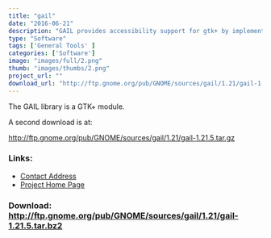 ```yaml
---
title: "gail"
date: "2016-06-21"
description: "GAIL provides accessibility support for gtk+ by implementing AtkObjects for widgets in gtk+."
type: "Software"
tags: ['General Tools' ]
categories: ['Software']
image: "images/full/2.png"
thumb: "images/thumbs/2.png"
project_url: ""
download_url: "http://ftp.gnome.org/pub/GNOME/sources/gail/1.21/gail-1.21.5.tar.bz2"
---
```

The GAIL library is a GTK+ module.  
  
A second download is at:

<a href="">http://ftp.gnome.org/pub/GNOME/sources/gail/1.21/gail-1.21.5.tar.gz</a>

### Links:
- <a href="mailto:Li.Yuan@Sun.COM">Contact Address</a>
- <a href="http://developer.gnome.org/projects/gap/">Project Home Page</a>

### Download: http://ftp.gnome.org/pub/GNOME/sources/gail/1.21/gail-1.21.5.tar.bz2 